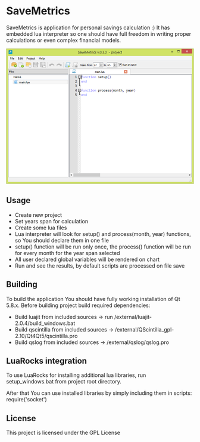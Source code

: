 # SaveMetrics
SaveMetrics is application for personal savings calculation :) It has embedded lua interpreter so one should have full freedom in writing proper calculations or even complex financial models.

![alt text](https://github.com/mic90/SaveMetrics/blob/master/screenshots/screen_0.png)
## Usage
+ Create new project
+ Set years span for calculation
+ Create some lua files
+ Lua interpreter will look for setup() and process(month, year) functions, so You should declare them in one file
+ setup() function will be run only once, the process() function will be run for every month for the year span selected
+ All user declared global variables will be rendered on chart
+ Run and see the results, by default scripts are processed on file save
## Building
To build the application You should have fully working installation of Qt 5.8.x.
Before building project build required dependencies:
+ Build luajit from included sources -> run /external/luajit-2.0.4/build_windows.bat
+ Build qscintilla from included sources -> /external/QScintilla_gpl-2.10/Qt4Qt5/qscintilla.pro
+ Build qslog from included sources -> /external/qslog/qslog.pro
## LuaRocks integration
To use LuaRocks for installing additional lua libraries, run setup_windows.bat from project root directory.

After that You can use installed libraries by simply including them in scripts: require('socket')
## License
This project is licensed under the GPL License

